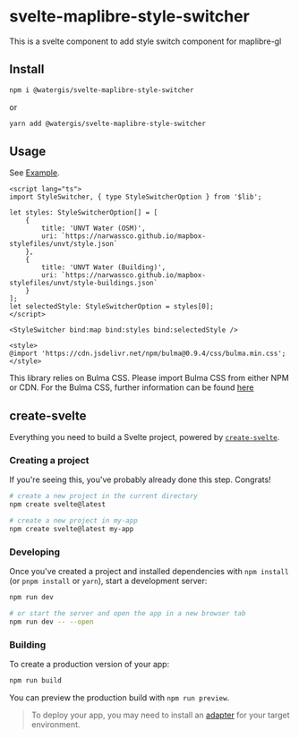# svelte-maplibre-style-switcher

This is a svelte component to add style switch component for maplibre-gl

## Install

```zsh
npm i @watergis/svelte-maplibre-style-switcher
```

or

```zsh
yarn add @watergis/svelte-maplibre-style-switcher
```

## Usage

See [Example](./src/example).

```svelte
<script lang="ts">
import StyleSwitcher, { type StyleSwitcherOption } from '$lib';

let styles: StyleSwitcherOption[] = [
    {
        title: 'UNVT Water (OSM)',
        uri: `https://narwassco.github.io/mapbox-stylefiles/unvt/style.json`
    },
    {
        title: 'UNVT Water (Building)',
        uri: `https://narwassco.github.io/mapbox-stylefiles/unvt/style-buildings.json`
    }
];
let selectedStyle: StyleSwitcherOption = styles[0];
</script>

<StyleSwitcher bind:map bind:styles bind:selectedStyle />

<style>
@import 'https://cdn.jsdelivr.net/npm/bulma@0.9.4/css/bulma.min.css';
</style>
```

This library relies on Bulma CSS. Please import Bulma CSS from either NPM or CDN. For the Bulma CSS, further information can be found [here](https://bulma.io/documentation/overview/start/)

## create-svelte

Everything you need to build a Svelte project, powered by [`create-svelte`](https://github.com/sveltejs/kit/tree/master/packages/create-svelte).

### Creating a project

If you're seeing this, you've probably already done this step. Congrats!

```bash
# create a new project in the current directory
npm create svelte@latest

# create a new project in my-app
npm create svelte@latest my-app
```

### Developing

Once you've created a project and installed dependencies with `npm install` (or `pnpm install` or `yarn`), start a development server:

```bash
npm run dev

# or start the server and open the app in a new browser tab
npm run dev -- --open
```

### Building

To create a production version of your app:

```bash
npm run build
```

You can preview the production build with `npm run preview`.

> To deploy your app, you may need to install an [adapter](https://kit.svelte.dev/docs/adapters) for your target environment.
